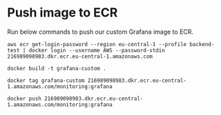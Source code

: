 # Push image to ECR
Run below commands to push our custom Grafana image to ECR.
```
aws ecr get-login-password --region eu-central-1 --profile backend-test | docker login --username AWS --password-stdin 216989098983.dkr.ecr.eu-central-1.amazonaws.com
```

```
docker build -t grafana-custom .
```

```
docker tag grafana-custom 216989098983.dkr.ecr.eu-central-1.amazonaws.com/monitoring:grafana
```

```
docker push 216989098983.dkr.ecr.eu-central-1.amazonaws.com/monitoring:grafana
```